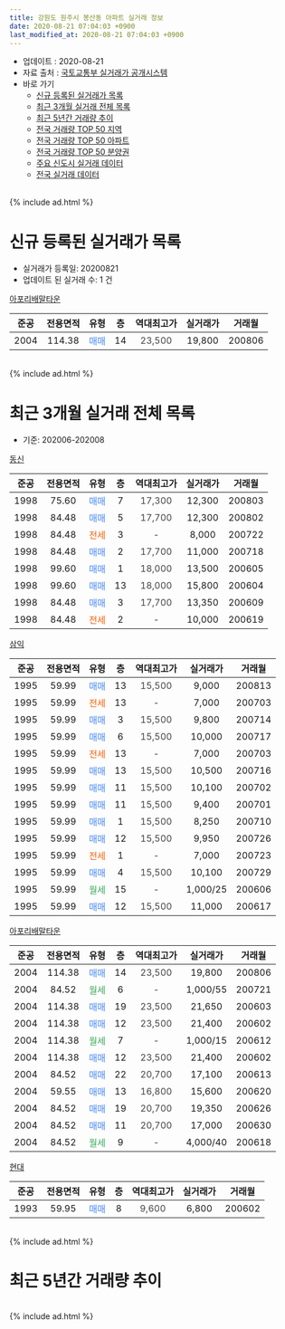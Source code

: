 ```yaml
---
title: 강원도 원주시 봉산동 아파트 실거래 정보
date: 2020-08-21 07:04:03 +0900
last_modified_at: 2020-08-21 07:04:03 +0900
---
```


* 업데이트 : 2020-08-21
* 자료 출처 : [국토교통부 실거래가 공개시스템](http://rt.molit.go.kr)
* 바로 가기
    * [신규 등록된 실거래가 목록](#신규-등록된-실거래가-목록)
    * [최근 3개월 실거래 전체 목록](#최근-3개월-실거래-전체-목록)
    * [최근 5년간 거래량 추이](#최근-5년간-거래량-추이)
    * [전국 거래량 TOP 50 지역](https://inasie.github.io/apt-trade-info/최근-3개월-전국에서-가장-거래가-많이-발생한-지역)
    * [전국 거래량 TOP 50 아파트](https://inasie.github.io/apt-trade-info/최근-3개월-전국에서-가장-거래가-많이-발생한-아파트)
    * [전국 거래량 TOP 50 분양권](https://inasie.github.io/apt-trade-info/최근-3개월-전국에서-가장-거래가-많이-발생한-분양권)
    * [주요 신도시 실거래 데이터](https://inasie.github.io/apt-trade-info/주요-신도시)
    * [전국 실거래 데이터](https://inasie.github.io/apt-trade-info/전국)
<br>
{% include ad.html %}
<br>

# 신규 등록된 실거래가 목록
* 실거래가 등록일: 20200821
* 업데이트 된 실거래 수: 1 건


[아포리배말타운](https://search.naver.com/search.naver?query=%EA%B0%95%EC%9B%90%EB%8F%84+%EC%9B%90%EC%A3%BC%EC%8B%9C+%EB%B4%89%EC%82%B0%EB%8F%99+%EC%95%84%ED%8F%AC%EB%A6%AC%EB%B0%B0%EB%A7%90%ED%83%80%EC%9A%B4)

|준공|전용면적|유형|층|역대최고가|실거래가|거래월|
|:---:|:---:|:---:|:---:|:---:|:---:|:---:|
|2004|114.38|<span style="color:#4285f3">매매</span>|14|<span style="color:#444444">23,500</span>|19,800|200806|


<br>
{% include ad.html %}
<br>

# 최근 3개월 실거래 전체 목록
* 기준: 202006-202008


[동신](https://search.naver.com/search.naver?query=%EA%B0%95%EC%9B%90%EB%8F%84+%EC%9B%90%EC%A3%BC%EC%8B%9C+%EB%B4%89%EC%82%B0%EB%8F%99+%EB%8F%99%EC%8B%A0)

|준공|전용면적|유형|층|역대최고가|실거래가|거래월|
|:---:|:---:|:---:|:---:|:---:|:---:|:---:|
|1998|75.60|<span style="color:#4285f3">매매</span>|7|<span style="color:#444444">17,300</span>|12,300|200803|
|1998|84.48|<span style="color:#4285f3">매매</span>|5|<span style="color:#444444">17,700</span>|12,300|200802|
|1998|84.48|<span style="color:#ff5a00">전세</span>|3|<span style="color:#444444">-</span>|8,000|200722|
|1998|84.48|<span style="color:#4285f3">매매</span>|2|<span style="color:#444444">17,700</span>|11,000|200718|
|1998|99.60|<span style="color:#4285f3">매매</span>|1|<span style="color:#444444">18,000</span>|13,500|200605|
|1998|99.60|<span style="color:#4285f3">매매</span>|13|<span style="color:#444444">18,000</span>|15,800|200604|
|1998|84.48|<span style="color:#4285f3">매매</span>|3|<span style="color:#444444">17,700</span>|13,350|200609|
|1998|84.48|<span style="color:#ff5a00">전세</span>|2|<span style="color:#444444">-</span>|10,000|200619|

[삼익](https://search.naver.com/search.naver?query=%EA%B0%95%EC%9B%90%EB%8F%84+%EC%9B%90%EC%A3%BC%EC%8B%9C+%EB%B4%89%EC%82%B0%EB%8F%99+%EC%82%BC%EC%9D%B5)

|준공|전용면적|유형|층|역대최고가|실거래가|거래월|
|:---:|:---:|:---:|:---:|:---:|:---:|:---:|
|1995|59.99|<span style="color:#4285f3">매매</span>|13|<span style="color:#444444">15,500</span>|9,000|200813|
|1995|59.99|<span style="color:#ff5a00">전세</span>|13|<span style="color:#444444">-</span>|7,000|200703|
|1995|59.99|<span style="color:#4285f3">매매</span>|3|<span style="color:#444444">15,500</span>|9,800|200714|
|1995|59.99|<span style="color:#4285f3">매매</span>|6|<span style="color:#444444">15,500</span>|10,000|200717|
|1995|59.99|<span style="color:#ff5a00">전세</span>|13|<span style="color:#444444">-</span>|7,000|200703|
|1995|59.99|<span style="color:#4285f3">매매</span>|13|<span style="color:#444444">15,500</span>|10,500|200716|
|1995|59.99|<span style="color:#4285f3">매매</span>|11|<span style="color:#444444">15,500</span>|10,100|200702|
|1995|59.99|<span style="color:#4285f3">매매</span>|11|<span style="color:#444444">15,500</span>|9,400|200701|
|1995|59.99|<span style="color:#4285f3">매매</span>|1|<span style="color:#444444">15,500</span>|8,250|200710|
|1995|59.99|<span style="color:#4285f3">매매</span>|12|<span style="color:#444444">15,500</span>|9,950|200726|
|1995|59.99|<span style="color:#ff5a00">전세</span>|1|<span style="color:#444444">-</span>|7,000|200723|
|1995|59.99|<span style="color:#4285f3">매매</span>|4|<span style="color:#444444">15,500</span>|10,100|200729|
|1995|59.99|<span style="color:#34a853">월세</span>|15|<span style="color:#444444">-</span>|1,000/25|200606|
|1995|59.99|<span style="color:#4285f3">매매</span>|12|<span style="color:#444444">15,500</span>|11,000|200617|

[아포리배말타운](https://search.naver.com/search.naver?query=%EA%B0%95%EC%9B%90%EB%8F%84+%EC%9B%90%EC%A3%BC%EC%8B%9C+%EB%B4%89%EC%82%B0%EB%8F%99+%EC%95%84%ED%8F%AC%EB%A6%AC%EB%B0%B0%EB%A7%90%ED%83%80%EC%9A%B4)

|준공|전용면적|유형|층|역대최고가|실거래가|거래월|
|:---:|:---:|:---:|:---:|:---:|:---:|:---:|
|2004|114.38|<span style="color:#4285f3">매매</span>|14|<span style="color:#444444">23,500</span>|19,800|200806|
|2004|84.52|<span style="color:#34a853">월세</span>|6|<span style="color:#444444">-</span>|1,000/55|200721|
|2004|114.38|<span style="color:#4285f3">매매</span>|19|<span style="color:#444444">23,500</span>|21,650|200603|
|2004|114.38|<span style="color:#4285f3">매매</span>|12|<span style="color:#444444">23,500</span>|21,400|200602|
|2004|114.38|<span style="color:#34a853">월세</span>|7|<span style="color:#444444">-</span>|1,000/15|200612|
|2004|114.38|<span style="color:#4285f3">매매</span>|12|<span style="color:#444444">23,500</span>|21,400|200602|
|2004|84.52|<span style="color:#4285f3">매매</span>|22|<span style="color:#444444">20,700</span>|17,100|200613|
|2004|59.55|<span style="color:#4285f3">매매</span>|13|<span style="color:#444444">16,800</span>|15,600|200620|
|2004|84.52|<span style="color:#4285f3">매매</span>|19|<span style="color:#444444">20,700</span>|19,350|200626|
|2004|84.52|<span style="color:#4285f3">매매</span>|11|<span style="color:#444444">20,700</span>|17,000|200630|
|2004|84.52|<span style="color:#34a853">월세</span>|9|<span style="color:#444444">-</span>|4,000/40|200618|

[현대](https://search.naver.com/search.naver?query=%EA%B0%95%EC%9B%90%EB%8F%84+%EC%9B%90%EC%A3%BC%EC%8B%9C+%EB%B4%89%EC%82%B0%EB%8F%99+%ED%98%84%EB%8C%80)

|준공|전용면적|유형|층|역대최고가|실거래가|거래월|
|:---:|:---:|:---:|:---:|:---:|:---:|:---:|
|1993|59.95|<span style="color:#4285f3">매매</span>|8|<span style="color:#444444">9,600</span>|6,800|200602|


<br>
{% include ad.html %}
<br>

# 최근 5년간 거래량 추이


<div style="width:100%;">
    <canvas id="deal_progress" height="200"></canvas>
</div>

<script>
new Chart(document.getElementById("deal_progress"), {
    type: 'line',
    data: {
        labels: ['201508','201509','201510','201511','201512','201601','201602','201603','201604','201605','201606','201607','201608','201609','201610','201611','201612','201701','201702','201703','201704','201705','201706','201707','201708','201709','201710','201711','201712','201801','201802','201803','201804','201805','201806','201807','201808','201809','201810','201811','201812','201901','201902','201903','201904','201905','201906','201907','201908','201909','201910','201911','201912','202001','202002','202003','202004','202005','202006','202007','202008'],
        datasets: [{
            label: '매매',
            pointRadius: 1,
            data: [16, 9, 16, 12, 7, 11, 7, 15, 9, 4, 13, 9, 11, 13, 16, 13, 6, 10, 8, 7, 12, 8, 12, 7, 7, 6, 7, 8, 2, 1, 1, 7, 6, 3, 5, 2, 6, 6, 9, 7, 2, 1, 4, 8, 6, 8, 10, 6, 3, 8, 15, 5, 5, 7, 11, 11, 7, 5, 12, 9, 4],
            borderColor: "rgba(255, 201, 14, 1)",
            backgroundColor: "rgba(255, 201, 14, 0.5)",
            fill: false,
            lineTension: 0
        },{
            label: '전월세',
            pointRadius: 1,
            data: [4, 5, 5, 8, 4, 6, 9, 7, 6, 5, 1, 5, 7, 4, 11, 7, 6, 7, 3, 3, 4, 4, 5, 5, 2, 3, 5, 3, 6, 3, 5, 3, 5, 3, 5, 3, 5, 1, 3, 4, 3, 4, 5, 4, 4, 5, 5, 6, 4, 6, 1, 6, 6, 5, 7, 3, 3, 6, 4, 5, 0],
            borderColor: "rgba(0, 141, 185, 1)",
            backgroundColor: "rgba(0, 141, 185, 0.5)",
            fill: false,
            lineTension: 0
        }
        ]
    },
    options: {
        responsive: true,
        title: {
            display: false
        },
        tooltips: {
            mode: 'index',
            intersect: false
        },
        hover: {
            mode: 'nearest',
            intersect: true
        },
        scales: {
            xAxes: [{
                display: true,
                scaleLabel: {
                    display: true,
                    labelString: '년/월'
                }
            }],
            yAxes: [{
                display: true,
                ticks: {
                    suggestedMin: 0,
                },
                scaleLabel: {
                    display: true,
                    labelString: '실거래 수'
                }
            }]
        }
    }
});

</script>


<br>
{% include ad.html %}
<br>

